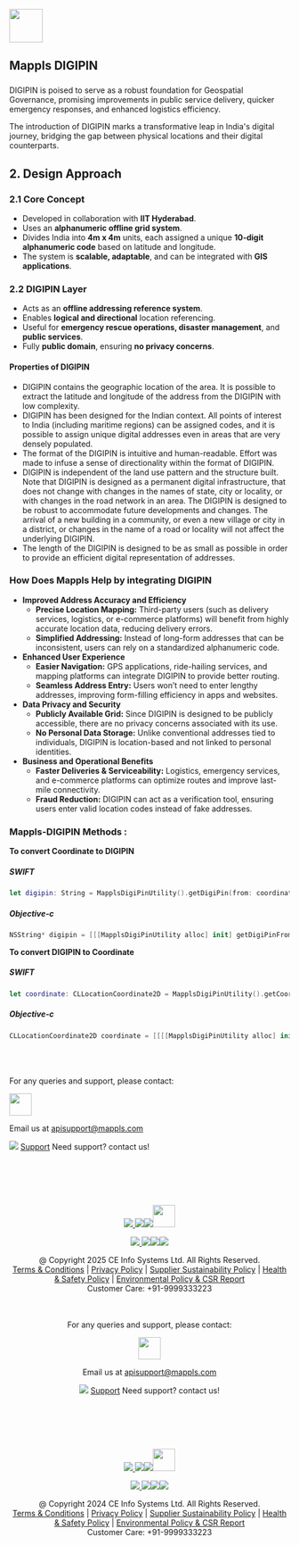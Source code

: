[<img src="https://about.mappls.com/images/mappls-b-logo.svg" height="60"/> </p>](https://www.mapmyindia.com/api)

## Mappls DIGIPIN

###

DIGIPIN is poised to serve as a robust foundation for Geospatial Governance, promising improvements in public service delivery, quicker emergency responses, and enhanced logistics efficiency.

The introduction of DIGIPIN marks a transformative leap in India's digital journey, bridging the gap between physical locations and their digital counterparts.

## 2. Design Approach
### 2.1 Core Concept
- Developed in collaboration with **IIT Hyderabad**.
- Uses an **alphanumeric offline grid system**.
- Divides India into **4m x 4m** units, each assigned a unique **10-digit alphanumeric code** based on latitude and longitude.
- The system is **scalable, adaptable**, and can be integrated with **GIS applications**.

### 2.2 DIGIPIN Layer
- Acts as an **offline addressing reference system**.
- Enables **logical and directional** location referencing.
- Useful for **emergency rescue operations, disaster management**, and **public services**.
- Fully **public domain**, ensuring **no privacy concerns**.


#### Properties of DIGIPIN
- DIGIPIN contains the geographic location of the area. It is possible to extract the latitude and longitude of the address from the DIGIPIN with low complexity.
- DIGIPIN has been designed for the Indian context. All points of interest to India (including maritime regions) can be assigned codes, and it is possible to assign unique digital addresses even in areas that are very densely populated.
- The format of the DIGIPIN is intuitive and human-readable. Effort was made to infuse a sense of directionality within the format of DIGIPIN.
- DIGIPIN is independent of the land use pattern and the structure built. Note that DIGIPIN is designed as a permanent digital infrastructure, that does not change with changes in the names of state, city or locality, or with changes in the road network in an area. The DIGIPIN is designed to be robust to accommodate future developments and changes. The arrival of a new building in a community, or even a new village or city in a district, or changes in the name of a road or locality will not affect the underlying DIGIPIN.
- The length of the DIGIPIN is designed to be as small as possible in order to provide an efficient digital representation of addresses.

### How Does Mappls Help by integrating DIGIPIN


- **Improved Address Accuracy and Efficiency**
    - **Precise Location Mapping:** Third-party users (such as delivery services, logistics, or e-commerce platforms) will benefit from highly accurate location data, reducing delivery errors.
    - **Simplified Addressing:** Instead of long-form addresses that can be inconsistent, users can rely on a standardized alphanumeric code.
- **Enhanced User Experience**
    - **Easier Navigation:** GPS applications, ride-hailing services, and mapping platforms can integrate DIGIPIN to provide better routing.
    - **Seamless Address Entry:** Users won’t need to enter lengthy addresses, improving form-filling efficiency in apps and websites.
- **Data Privacy and Security**
    - **Publicly Available Grid:** Since DIGIPIN is designed to be publicly accessible, there are no privacy concerns associated with its use.
    - **No Personal Data Storage:** Unlike conventional addresses tied to individuals, DIGIPIN is location-based and not linked to personal identities.
- **Business and Operational Benefits**
    - **Faster Deliveries & Serviceability:** Logistics, emergency services, and e-commerce platforms can optimize routes and improve last-mile connectivity.
    - **Fraud Reduction:** DIGIPIN can act as a verification tool, ensuring users enter valid location codes instead of fake addresses.

### Mappls-DIGIPIN Methods : 

**To convert Coordinate to DIGIPIN**
##### SWIFT
~~~swift
let digipin: String = MapplsDigiPinUtility().getDigiPin(from: coordinate)
~~~
##### Objective-c
~~~swift
NSString* digipin = [[[MapplsDigiPinUtility alloc] init] getDigiPinFrom:CLLocationCoordinate2DMake(28.0, 77.898)];
~~~

**To convert DIGIPIN to Coordinate**
##### SWIFT
~~~swift
let coordinate: CLLocationCoordinate2D = MapplsDigiPinUtility().getCoordinate(from: digipin)?.coordinate
~~~
##### Objective-c
~~~swift
CLLocationCoordinate2D coordinate = [[[[MapplsDigiPinUtility alloc] init] getCoordinateFrom:digipin] coordinate];
~~~

<br><br><br>
For any queries and support, please contact:

[<img src="https://about.mappls.com/images/mappls-logo.svg" height="40"/> </p>](https://about.mappls.com/api/)
Email us at [apisupport@mappls.com](mailto:apisupport@mappls.com)


![](https://www.mapmyindia.com/api/img/icons/support.png)
[Support](https://about.mappls.com/contact/)
Need support? contact us!

<br></br>
<br></br>

[<p align="center"> <img src="https://www.mapmyindia.com/api/img/icons/stack-overflow.png"/> ](https://stackoverflow.com/questions/tagged/mappls-api)[![](https://www.mapmyindia.com/api/img/icons/blog.png)](https://about.mappls.com/blog/)[![](https://www.mapmyindia.com/api/img/icons/gethub.png)](https://github.com/Mappls-api)[<img src="https://mmi-api-team.s3.ap-south-1.amazonaws.com/API-Team/npm-logo.one-third%5B1%5D.png" height="40"/> </p>](https://www.npmjs.com/org/mapmyindia)



[<p align="center"> <img src="https://www.mapmyindia.com/june-newsletter/icon4.png"/> ](https://www.facebook.com/Mapplsofficial)[![](https://www.mapmyindia.com/june-newsletter/icon2.png)](https://twitter.com/mappls)[![](https://www.mapmyindia.com/newsletter/2017/aug/llinkedin.png)](https://www.linkedin.com/company/mappls/)[![](https://www.mapmyindia.com/june-newsletter/icon3.png)](https://www.youtube.com/channel/UCAWvWsh-dZLLeUU7_J9HiOA)




<div align="center">@ Copyright 2025 CE Info Systems Ltd. All Rights Reserved.</div>

<div align="center"> <a href="https://about.mappls.com/api/terms-&-conditions">Terms & Conditions</a> | <a href="https://about.mappls.com/about/privacy-policy">Privacy Policy</a> | <a href="https://about.mappls.com/pdf/mapmyIndia-sustainability-policy-healt-labour-rules-supplir-sustainability.pdf">Supplier Sustainability Policy</a> | <a href="https://about.mappls.com/pdf/Health-Safety-Management.pdf">Health & Safety Policy</a> | <a href="https://about.mappls.com/pdf/Environment-Sustainability-Policy-CSR-Report.pdf">Environmental Policy & CSR Report</a>

<div align="center">Customer Care: +91-9999333223</div>













































<br>
<br>


For any queries and support, please contact: 

[<img src="https://about.mappls.com/images/mappls-logo.svg" height="40"/> </p>](https://about.mappls.com/api/)
Email us at [apisupport@mappls.com](mailto:apisupport@mappls.com)


![](https://www.mapmyindia.com/api/img/icons/support.png)
[Support](https://about.mappls.com/contact/)
Need support? contact us!

<br></br>
<br></br>

[<p align="center"> <img src="https://www.mapmyindia.com/api/img/icons/stack-overflow.png"/> ](https://stackoverflow.com/questions/tagged/mappls-api)[![](https://www.mapmyindia.com/api/img/icons/blog.png)](https://about.mappls.com/blog/)[![](https://www.mapmyindia.com/api/img/icons/gethub.png)](https://github.com/Mappls-api)[<img src="https://mmi-api-team.s3.ap-south-1.amazonaws.com/API-Team/npm-logo.one-third%5B1%5D.png" height="40"/> </p>](https://www.npmjs.com/org/mapmyindia) 



[<p align="center"> <img src="https://www.mapmyindia.com/june-newsletter/icon4.png"/> ](https://www.facebook.com/Mapplsofficial)[![](https://www.mapmyindia.com/june-newsletter/icon2.png)](https://twitter.com/mappls)[![](https://www.mapmyindia.com/newsletter/2017/aug/llinkedin.png)](https://www.linkedin.com/company/mappls/)[![](https://www.mapmyindia.com/june-newsletter/icon3.png)](https://www.youtube.com/channel/UCAWvWsh-dZLLeUU7_J9HiOA)




<div align="center">@ Copyright 2024 CE Info Systems Ltd. All Rights Reserved.</div>

<div align="center"> <a href="https://about.mappls.com/api/terms-&-conditions">Terms & Conditions</a> | <a href="https://about.mappls.com/about/privacy-policy">Privacy Policy</a> | <a href="https://about.mappls.com/pdf/mapmyIndia-sustainability-policy-healt-labour-rules-supplir-sustainability.pdf">Supplier Sustainability Policy</a> | <a href="https://about.mappls.com/pdf/Health-Safety-Management.pdf">Health & Safety Policy</a> | <a href="https://about.mappls.com/pdf/Environment-Sustainability-Policy-CSR-Report.pdf">Environmental Policy & CSR Report</a>

<div align="center">Customer Care: +91-9999333223</div>
